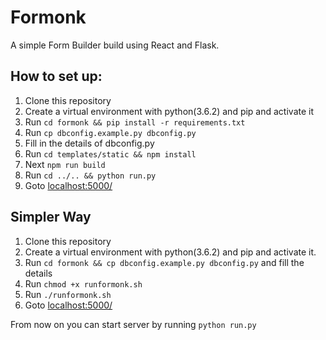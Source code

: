 # Formonk
A simple Form Builder build using React and Flask.

## How to set up:
1. Clone this repository
2. Create a virtual environment with python(3.6.2) and pip and activate it
3. Run `cd formonk && pip install -r requirements.txt`
4. Run `cp dbconfig.example.py dbconfig.py`
5. Fill in the details of dbconfig.py
6. Run `cd templates/static && npm install`
7. Next `npm run build`
8. Run `cd ../.. && python run.py`
9. Goto [localhost:5000/]("http://localhost:5000/")

## Simpler Way
1. Clone this repository
2. Create a virtual environment with python(3.6.2) and pip and activate it.
3. Run `cd formonk && cp dbconfig.example.py dbconfig.py` and fill the details
4. Run `chmod +x runformonk.sh`
5. Run `./runformonk.sh`
9. Goto [localhost:5000/]("http://localhost:5000/")

From now on you can start server by running `python run.py`

